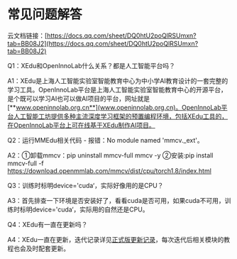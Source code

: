 # 常见问题解答
云文档链接：[https://docs.qq.com/sheet/DQ0htU2poQlRSUmxn?tab=BB08J2](https://docs.qq.com/sheet/DQ0htU2poQlRSUmxn?tab=BB08J2)

Q1：XEdu和OpenInnoLab什么关系？都是人工智能平台吗？

A1：XEdu是上海人工智能实验室智能教育中心为中小学AI教育设计的一套完整的学习工具。OpenInnoLab平台是上海人工智能实验室智能教育中心的开源平台，是个既可以学习AI也可以做AI项目的平台，网址就是[**www.openinnolab.org.cn**](www.openinnolab.org.cn)。OpenInnoLab平台人工智能工坊提供多种主流深度学习框架的预置编程环境，包括XEdu工具的，在OpenInnoLab平台上可在线基于XEdu制作AI项目。



Q2：运行MMEdu相关代码 - 报错：No module named 'mmcv._ext'。

A2：①卸载mmcv：pip uninstall mmcv-full mmcv -y ②安装:pip install mmcv-full -f https://download.openmmlab.com/mmcv/dist/cpu/torch1.8/index.html



Q3：训练时标明device='cuda‘，实际好像用的是CPU？

A3：首先排查一下环境是否安装好了，看看cuda是否可用，如果cuda不可用，训练时标明device='cuda‘，实际用的自然还是CPU。



Q4：XEdu有一直在更新吗？

A4：XEdu一直在更新，迭代记录详见[正式版更新记录](https://xedu.readthedocs.io/zh/master/about/version_update.html#id4)，每次迭代后相关模块的教程也会及时配套更新。